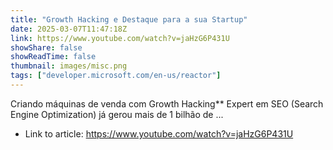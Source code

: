 ```yaml
---
title: "Growth Hacking e Destaque para a sua Startup"
date: 2025-03-07T11:47:18Z
link: https://www.youtube.com/watch?v=jaHzG6P431U
showShare: false
showReadTime: false
thumbnail: images/misc.png
tags: ["developer.microsoft.com/en-us/reactor"]
---
```

Criando máquinas de venda com Growth Hacking** Expert em SEO (Search Engine Optimization) já gerou mais de 1 bilhão de ...

- Link to article: https://www.youtube.com/watch?v=jaHzG6P431U